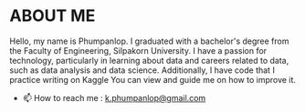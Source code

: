 # **ABOUT ME**

Hello, my name is Phumpanlop. I graduated with a bachelor's degree from the Faculty of Engineering, Silpakorn University. I have a passion for technology, particularly in learning about data and careers related to data, such as data analysis and data science. Additionally, I have code that I practice writing on Kaggle You can view and guide me on how to improve it.

- 📫 How to reach me : k.phumpanlop@gmail.com



<!---
TonKphumpl/TonKphumpl is a ✨ special ✨ repository because its `README.md` (this file) appears on your GitHub profile.
You can click the Preview link to take a look at your changes.
--->
